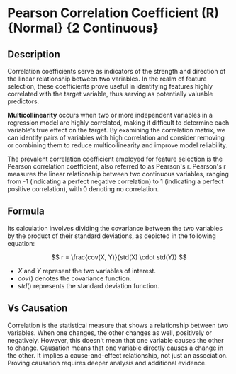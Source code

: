 # Pearson Correlation Coefficient (R) {Normal} {2 Continuous}

## Description

Correlation coefficients serve as indicators of the strength and direction of the linear relationship between two variables.
In the realm of feature selection, these coefficients prove useful in identifying features highly correlated with the target variable, thus serving as potentially valuable predictors.

**Multicollinearity** occurs when two or more independent variables in a regression model are highly correlated, making it difficult to determine each variable’s true effect on the target.
By examining the correlation matrix, we can identify pairs of variables with high correlation and consider removing or combining them to reduce multicollinearity and improve model reliability.

The prevalent correlation coefficient employed for feature selection is the Pearson correlation coefficient, also referred to as Pearson's r.
Pearson's r measures the linear relationship between two continuous variables, ranging from -1 (indicating a perfect negative correlation) to 1 (indicating a perfect positive correlation), with 0 denoting no correlation.

## Formula

Its calculation involves dividing the covariance between the two variables by the product of their standard deviations, as depicted in the following equation:

$$
r = \frac{cov(X, Y)}{std(X) \cdot std(Y)}
$$

- $X$ and $Y$ represent the two variables of interest.
- $cov()$ denotes the covariance function.
- $std()$ represents the standard deviation function.

## Vs Causation

Correlation is the statistical measure that shows a relationship between two variables.
When one changes, the other changes as well, positively or negatively.
However, this doesn't mean that one variable causes the other to change. Causation means that one variable directly causes a change in the other. It implies a cause-and-effect relationship, not just an association. Proving causation requires deeper analysis and additional evidence.
